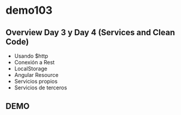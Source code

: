 # demo103
## Overview Day 3 y Day 4 (Services and Clean Code)
- Usando $http
- Conexión a Rest
- LocalStorage
- Angular Resource
- Servicios propios
- Servicios de terceros

## DEMO
